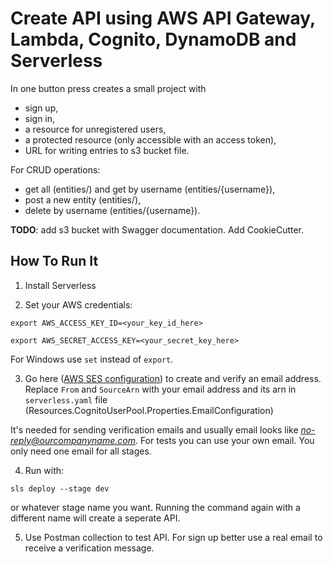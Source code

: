 # Create API using AWS API Gateway, Lambda, Cognito, DynamoDB and Serverless

In one button press creates a small project with 
 - sign up, 
 - sign in, 
 - a resource for unregistered users, 
 - a protected resource (only accessible with an access token),
 - URL for writing entries to s3 bucket file.

For CRUD operations:
 - get all (entities/) and get by username (entities/{username}),
 - post a new entity (entities/),
 - delete by username (entities/{username}).

**TODO**: add s3 bucket with Swagger documentation. Add CookieCutter.

## How To Run It

1. Install Serverless

2. Set your AWS credentials:

```
export AWS_ACCESS_KEY_ID=<your_key_id_here>
```

```
export AWS_SECRET_ACCESS_KEY=<your_secret_key_here>
```

For Windows use `set` instead of `export`.

3. Go here ([AWS SES configuration](https://eu-west-1.console.aws.amazon.com/ses/home?region=eu-west-1#verified-senders-email:)) to create and verify an email address.
Replace `From` and `SourceArn` with your email address and its arn in `serverless.yaml` file (Resources.CognitoUserPool.Properties.EmailConfiguration)

It's needed for sending verification emails and usually email looks like *no-reply@ourcompanyname.com*.
For tests you can use your own email.
You only need one email for all stages. 

4. Run with:

```
sls deploy --stage dev
```

or whatever stage name you want.
Running the command again with a different name will create a seperate API.

5. Use Postman collection to test API.
For sign up better use a real email to receive a verification message.
